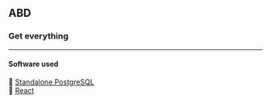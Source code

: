 ## ABD
### Get everything
___

#### Software used
:page_facing_up: [Standalone PostgreSQL](https://www.postgresql.org/download/) \
:page_facing_up: [React]()